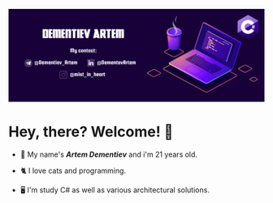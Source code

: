 ![DBschema](/logo_illustration.png)

# Hey, there? Welcome! 👋

- 🦭 My name's ***Artem Dementiev*** and i'm 21 years old.  


- 🐈 I love cats and programming.


- 🖥️ I'm study C# as well as various architectural solutions.

#


